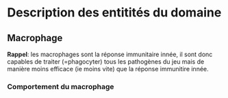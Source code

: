 # Description des entitités du domaine

## Macrophage
**Rappel**: les macrophages sont la réponse immunitaire innée, il sont donc capables de traiter (=phagocyter)
tous les pathogènes du jeu mais de manière moins efficace (ie moins vite) que la réponse immunitire innée.

### Comportement du macrophage
